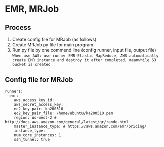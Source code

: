# EMR, MRJob

## Process
1. Create config file for MRJob (as follows)
2. Create MRJob py file for main program
3. Run py file by one commend line (config runner, input file, output file)
`When use AWS: use runner EMR-Elastic MapReduce, AWS automatically create EMR instance and destroy it after completed, meanwhile S3 bucket is created`

## Config file for MRJob
```
runners:
  emr:
    aws_access_key_id:
    aws_secret_access_key:
    ec2_key_pair: ka200510
    ec2_key_pair_file: /home/ubuntu/ka200510.pem
    region: us-west-2 # http://docs.aws.amazon.com/general/latest/gr/rande.html
    master_instance_type: # https://aws.amazon.com/emr/pricing/
    instance_type:
    num_core_instances: 1
    ssh_tunnel: true
```
